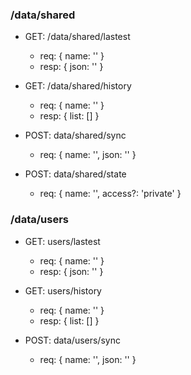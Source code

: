 
### /data/shared

- GET: /data/shared/lastest
    - req: { name: '' }
    - resp: { json: '' }
- GET: /data/shared/history
    - req: { name: '' }
    - resp: { list: [] }

- POST: data/shared/sync
    - req: { name: '', json: '' }
- POST: data/shared/state
    - req: { name: '', access?: 'private' }

### /data/users

- GET: users/lastest
    - req: { name: '' }
    - resp: { json: '' }
- GET: users/history
    - req: { name: '' }
    - resp: { list: [] }

- POST: data/users/sync
    - req: { name: '', json: '' }
